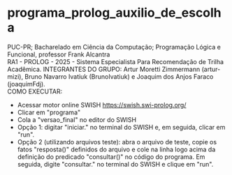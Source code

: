 # programa_prolog_auxilio_de_escolha  
PUC-PR; Bacharelado em Ciência da Computação; Programação Lógica e Funcional, professor Frank Alcantra  
RA1 - PROLOG - 2025 - Sistema Especialista Para Recomendação de Trilha Acadêmica. INTEGRANTES DO GRUPO: Artur Moretti Zimmermann (artur-mizi), Bruno Navarro Ivatiuk (BrunoIvatiuk) e Joaquim dos Anjos Faraco (joaquimFdj).  
COMO EXECUTAR:  
- Acessar motor online SWISH https://swish.swi-prolog.org/
- Clicar em "programa"  
- Cola a "versao_final" no editor do SWISH
- Opção 1: digitar "iniciar." no terminal do SWISH e, em seguida, clicar em "run". 
- Opção 2 (utilizando arquivos teste): abra o arquivo de teste, copie os fatos "resposta()" definidos do arquivo e cole na linha logo acima da definição do predicado "consultar()" no código do programa. Em seguida, digite "consultar." no terminal do SWISH e clique em "run".  
